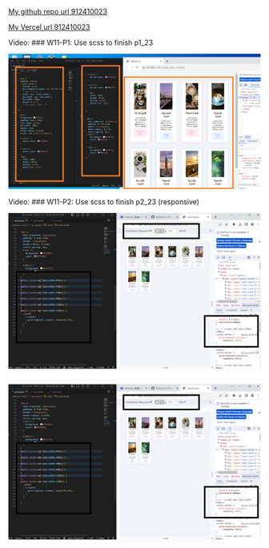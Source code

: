 [My github repo url 912410023](https://github.com/0x55xx5)

[My Vercel url 912410023](https://1121-sweb-demo-912410023.vercel.app/)

Video: ### W11-P1: Use scss to finish p1_23

![](w11-p1.png)

Video: ### W11-P2: Use scss to finish p2_23 (responsive)

![](w11-p2.png)

```

```

![](w11-p2.png)
